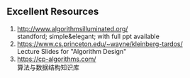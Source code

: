 ## Excellent Resources
1. http://www.algorithmsilluminated.org/
   </br> standford; simple&elegant; with full ppt available
2. https://www.cs.princeton.edu/~wayne/kleinberg-tardos/
   </br> Lecture Slides for "Algorithm Design"
3. https://cp-algorithms.com/
   </br> 算法与数据结构知识库
